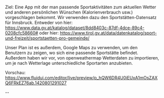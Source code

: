 Ziel:
Eine App mit der man passende Sportaktivitäten zum aktuellen Wetter und anderen persönlichen Wünschen (Kalorienverbrauch usw.) vorgeschlagen bekommt.
Wir verwenden dazu den Sportstätten-Datensatz für Innsbruck.
Entweder von hier: https://www.data.gv.at/katalog/dataset/8dd8403c-87df-4dce-89c4-0208cfc58660#
oder hier: https://www.tirol.gv.at/data/datenkatalog/sport-und-freizeit/sportstaetten-pro-gemeinde/

Unser Plan ist es außerdem, Google Maps zu verwenden, um den Benutzern zu zeigen, wo sich eine passende Sportstätte befindet.
Außerdem haben wir vor, von openweathermap Wetterdaten zu importieren, um je nach Wetterlage unterschiedliche Sportarten anzubieten. 

Vorschau: https://www.fluidui.com/editor/live/preview/p_hQW6DR4U0iEUxA1mOsZAXQ6FRkEZ76ab.1420801291027

--

